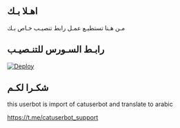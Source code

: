 ## اهـلا بـك
مـن هـنا تستطيـع عمـل رابط تنصيـب خـاص بـك

## رابـط السـورس للتنـصيـب

[![Deploy](https://www.herokucdn.com/deploy/button.svg)](https://heroku.com/deploy?template=https://github.com/sakr1997/jmthon)

## شكـرا لكـم 


this userbot is import of catuserbot and translate to arabic

https://t.me/catuserbot_support

